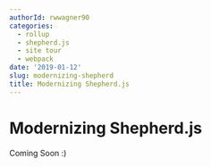 ```yaml
---
authorId: rwwagner90
categories: 
  - rollup
  - shepherd.js
  - site tour
  - webpack
date: '2019-01-12'
slug: modernizing-shepherd
title: Modernizing Shepherd.js
---
```


# Modernizing Shepherd.js

Coming Soon :)
